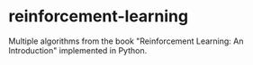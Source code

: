 # reinforcement-learning
Multiple algorithms from the book "Reinforcement Learning: An Introduction" implemented in Python.
